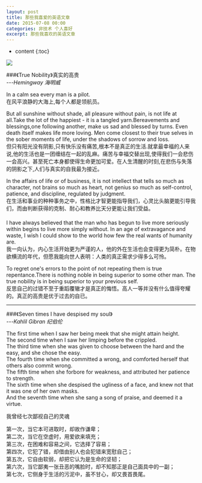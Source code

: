 ```yaml
---
layout: post
title: 那些我喜爱的英语文章
date: 2015-07-08 00:00
categories: 非技术 个人喜好
excerpt: 那些我喜欢的英语文章
---
```


* content
{:toc}

![](https://github.com/HarmonyHu/harmonyhu.github.io/raw/master/_posts/images/article.jpg)  

###《True Nobility》真实的高贵  
*---Hemingway 海明威*  

In a calm sea every man is a pilot.  
在风平浪静的大海上,每个人都是领航员。
 
But all sunshine without shade, all pleasure without pain, is not life at all.Take the lot of the happiest - it is a tangled yarn.Bereavements and blessings,one following another, make us sad and blessed by turns. Even death itself makes life more loving. Men come closest to their true selves in the sober moments of life, under the shadows of sorrow and loss.  
但只有阳光没有阴影,只有快乐没有痛苦,根本不是真正的生活.就拿最幸福的人来说,他的生活也是一团缠结在一起的乱麻。痛苦与幸福交替出现,使得我们一会悲伤一会高兴。甚至死亡本身都使得生命更加可爱。在人生清醒的时刻,在悲伤与失落的阴影之下,人们与真实的自我最为接近。  
      
In the affairs of life or of business, it is not intellect that tells so much as character, not brains so much as heart, not genius so much as self-control, patience, and discipline, regulated by judgment.  
在生活和事业的种种事务之中，性格比才智更能指导我们，心灵比头脑更能引导我们，而由判断获得的克制、耐心和教养比天分更能让我们受益。  
　   
I have always believed that the man who has begun to live more seriously within begins to live more simply without. In an age of extravagance and waste, I wish I could show to the world how few the real wants of humanity are.  
我一向认为，内心生活开始更为严谨的人，他的外在生活也会变得更为简朴。在物欲横流的年代，但愿我能向世人表明：人类的真正需求少得多么可怜。  

To regret one's errors to the point of not repeating them is true repentance.There is nothing noble in being superior to some other man. The true nobility is in being superior to your previous self.  
反思自己的过错不至于重蹈覆辙才是真正的悔悟。高人一等并没有什么值得夸耀的。真正的高贵是优于过去的自已。

----------

###《Seven times I have despised my soul》  
*---Kahlil Gibran 纪伯伦*  

The first time when I saw her being meek that she might attain height.   
The second time when I saw her limping before the crippled.   
The third time when she was given to choose between the hard and the easy, and she chose the easy.   
The fourth time when she committed a wrong, and comforted herself that others also commit wrong.  
The fifth time when she forbore for weakness, and attributed her patience to strength.   
The sixth time when she despised the ugliness of a face, and knew not that it was one of her own masks.   
And the seventh time when she sang a song of praise, and deemed it a virtue.  

我曾经七次鄙视自己的灵魂   

第一次，当它本可进取时，却故作谦卑；  
第二次，当它在空虚时，用爱欲来填充；  
第三次，在困难和容易之间，它选择了容易；  
第四次，它犯了错，却借由别人也会犯错来宽慰自己；  
第五次，它自由软弱，却把它认为是生命的坚韧；  
第六次，当它鄙夷一张丑恶的嘴脸时，却不知那正是自己面具中的一副；  
第七次，它侧身于生活的污泥中，虽不甘心，却又畏首畏尾。  
